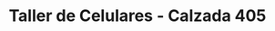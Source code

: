 ---
title: "Taller de Celulares - Calzada 405"
url: /cardenas/taller-de-celulares-calzada-405/
shop: Handy
---